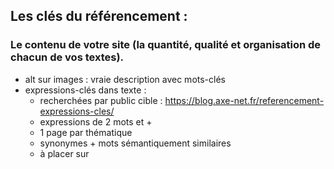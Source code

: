 ## Les clés du référencement :

### Le contenu de votre site (la quantité, qualité et organisation de chacun de vos textes).
- alt sur images : vraie description avec mots-clés
- expressions-clés dans texte :
  - recherchées par public cible : https://blog.axe-net.fr/referencement-expressions-cles/
  - expressions de 2 mots et + 
  - 1 page par thématique
  - synonymes + mots sémantiquement similaires
  - à placer sur <title> : balise unique sur chacune des pages de votre site avec expression-clé de la page
  - <h1> et sous titres puis 1er <p> qui suit chaque titre
  - <strong> mots importants
  - /!\ à ne pas être répétitif
  - textes des liens
  - robots détestent déteste ce qui est visible pour eux, mais pas pour l'internaute
  - position expressions clés dans texte (cf image)
  
### L'architecture du site (la manière dont les pages sont constituées et liées entre elles).
- Accès aux pages importantes du site en HomePage
- Liens internes (entre pages) sur mots-clés
- URL avec mots clés et tirets
  
### Les liens hypertextes qui pointent vers votre site (à partir d'autres sites)
- Réseaux sociaux
- Sites partenaires pouvant ajouter votre site au leur :
  - sans faire de liens réciproques : A vers B et B vers A
  - liens dans le contenu éditorial sur des mots-clés
  - sites et pages à la thématique complémentaire, similaire ou adjacente
  - https://www.webconversion.fr/seo-un-bon-backlink/
  
### Balise Keywords en <head> à fuir, utile pour trouver mots-clés chez concurrents

### BALISE META DESCRIPTION <head> pour le public cible
  - verbes d'action (ex : "comparer") pour faire prendre l'initiative du clic à l'internaute.
  - indiquer un avantage donné à l'internaute (ex : "gagnez, profitez de, télécharger gratuitement")
  - 150 caractères : lecture rapide et efficace type slogan
  - expressions clées des utilisateurs (repris en gras dans barre navigation Google)

### Autres
- rapidité d'affichage d'un site
- taux de rebond (doit être faible : visiteurs qui cliquent et partent de suite)
- vrai nom de domaine et un hébergement
- outils de référencement : https://blog.axe-net.fr/referencement-9-outils-referencement/
